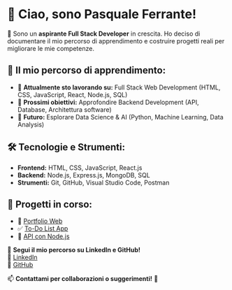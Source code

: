 # 👋 Ciao, sono Pasquale Ferrante!

🚀 Sono un **aspirante Full Stack Developer** in crescita. Ho deciso di documentare il mio percorso di apprendimento e costruire progetti reali per migliorare le mie competenze.

## 🌱 Il mio percorso di apprendimento:
- 🔭 **Attualmente sto lavorando su:** Full Stack Web Development (HTML, CSS, JavaScript, React, Node.js, SQL)
- 📌 **Prossimi obiettivi:** Approfondire Backend Development (API, Database, Architettura software)
- 🎯 **Futuro:** Esplorare Data Science & AI (Python, Machine Learning, Data Analysis)

## 🛠️ Tecnologie e Strumenti:
- **Frontend:** HTML, CSS, JavaScript, React.js
- **Backend:** Node.js, Express.js, MongoDB, SQL
- **Strumenti:** Git, GitHub, Visual Studio Code, Postman

## 📂 Progetti in corso:
- 🚀 [Portfolio Web](https://github.com/pasqualeunipi/portfolio)
- ✅ [To-Do List App](https://github.com/pasqualeunipi/todo-app)
- 📡 [API con Node.js](https://github.com/pasqualeunipi/api-project)

📢 **Segui il mio percorso su LinkedIn e GitHub!**  
🔗 [LinkedIn](https://www.linkedin.com/in/tuo-linkedin)  
🔗 [GitHub](https://github.com/pasqualeunipi)  

📫 **Contattami per collaborazioni o suggerimenti!** 💬  

